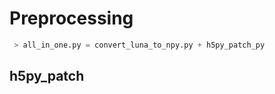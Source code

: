 # Preprocessing
```python
 > all_in_one.py = convert_luna_to_npy.py + h5py_patch_py
```

## h5py_patch

